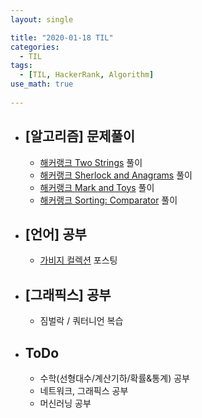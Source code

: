 ```yaml
---
layout: single

title: "2020-01-18 TIL"
categories:
  - TIL
tags:
  - [TIL, HackerRank, Algorithm]
use_math: true
 
---
```




- ## [알고리즘] 문제풀이

  - [해커랭크 Two Strings](https://github.com/JangHyeonJun/AlgorithmStudy/blob/master/Algorithms/hacker_TwoStrings.cpp) 풀이
  - [해커랭크 Sherlock and Anagrams](https://github.com/JangHyeonJun/AlgorithmStudy/blob/master/Algorithms/hacker_Sherlock_Anagrams.cpp) 풀이
  - [해커랭크 Mark and Toys](https://github.com/JangHyeonJun/AlgorithmStudy/blob/master/Algorithms/hacker_Mark_Toys.cpp) 풀이
  - [해커랭크 Sorting: Comparator](https://github.com/JangHyeonJun/AlgorithmStudy/blob/master/Algorithms/hacker_Sorting_Comparator.cpp) 풀이
  



- ## [언어] 공부

  - [가비지 컬렉션](/language/Garbage-Collection) 포스팅



- ## [그래픽스] 공부

  - 짐벌락 / 쿼터니언 복습



- ## ToDo

  - 수학(선형대수/계산기하/확률&통계) 공부
  - 네트워크, 그래픽스 공부
  - 머신러닝 공부
